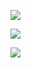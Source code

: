 ![](https://images.velog.io/images/ieed0205/post/bc91bbbf-309a-4ab2-b312-eff2cfaf044d/1.png)

![](https://images.velog.io/images/ieed0205/post/3c2a5212-39ee-4695-b2b4-7a73b0445b86/2.png)

![](https://images.velog.io/images/ieed0205/post/394681ee-c58a-4a54-bfe1-1c0ee3084013/3.png)
